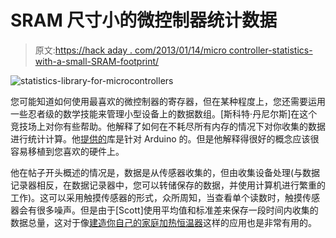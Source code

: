 # SRAM 尺寸小的微控制器统计数据

> 原文:[https://hack aday . com/2013/01/14/micro controller-statistics-with-a-small-SRAM-footprint/](https://hackaday.com/2013/01/14/microcontroller-statistics-with-a-small-sram-footprint/)

![statistics-library-for-microcontrollers](../Images/6d10d362c6f04b0f4462d100bb6d4a1e.png)

您可能知道如何使用最喜欢的微控制器的寄存器，但在某种程度上，您还需要运用一些忍者级的数学技能来管理小型设备上的数据数组。[斯科特·丹尼尔斯]在这个竞技场上对你有些帮助。他解释了如何在不耗尽所有内存的情况下对你收集的数据进行统计计算。他[提供的](https://github.com/provideyourown/statistics)库是针对 Arduino 的。但是他解释得很好的概念应该很容易移植到您喜欢的硬件上。

他在帖子开头概述的情况是，数据是从传感器收集的，但由收集设备处理(与数据记录器相反，在数据记录器中，您可以转储保存的数据，并使用计算机进行繁重的工作)。这可以采用触摸传感器的形式，众所周知，当查看单个读数时，触摸传感器会有很多噪声。但是由于[Scott]使用平均值和标准差来保存一段时间内收集的数据总量，这对于像[建造你自己的家庭加热恒温器](http://hackaday.com/2011/10/27/diy-thermostat-keeps-the-harsh-winter-cold-at-bay/)这样的应用也是非常有用的。